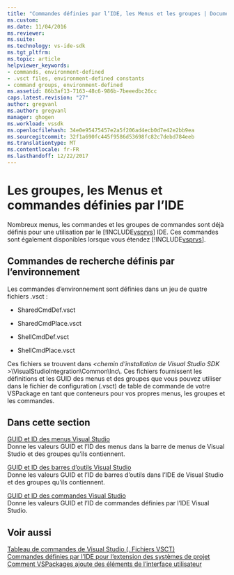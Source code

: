 ```yaml
---
title: "Commandes définies par l’IDE, les Menus et les groupes | Documents Microsoft"
ms.custom: 
ms.date: 11/04/2016
ms.reviewer: 
ms.suite: 
ms.technology: vs-ide-sdk
ms.tgt_pltfrm: 
ms.topic: article
helpviewer_keywords:
- commands, environment-defined
- .vsct files, environment-defined constants
- command groups, environment-defined
ms.assetid: 86b3af13-7163-48c6-986b-7beeedbc26cc
caps.latest.revision: "27"
author: gregvanl
ms.author: gregvanl
manager: ghogen
ms.workload: vssdk
ms.openlocfilehash: 34e0e95475457e2a5f206ad4ecb0d7e42e2bb9ea
ms.sourcegitcommit: 32f1a690fc445f9586d53698fc82c7debd784eeb
ms.translationtype: MT
ms.contentlocale: fr-FR
ms.lasthandoff: 12/22/2017
---
```

# <a name="ide-defined-commands-menus-and-groups"></a>Les groupes, les Menus et commandes définies par l’IDE
Nombreux menus, les commandes et les groupes de commandes sont déjà définis pour une utilisation par le [!INCLUDE[vsprvs](../../code-quality/includes/vsprvs_md.md)] IDE. Ces commandes sont également disponibles lorsque vous étendez [!INCLUDE[vsprvs](../../code-quality/includes/vsprvs_md.md)].  
  
## <a name="finding-environment-defined-commands"></a>Commandes de recherche définis par l’environnement  
 Les commandes d’environnement sont définies dans un jeu de quatre fichiers .vsct :  
  
-   SharedCmdDef.vsct  
  
-   SharedCmdPlace.vsct  
  
-   ShellCmdDef.vsct  
  
-   ShellCmdPlace.vsct  
  
 Ces fichiers se trouvent dans  *\<chemin d’installation de Visual Studio SDK >*\VisualStudioIntegration\Common\Inc\\. Ces fichiers fournissent les définitions et les GUID des menus et des groupes que vous pouvez utiliser dans le fichier de configuration (.vsct) de table de commande de votre VSPackage en tant que conteneurs pour vos propres menus, les groupes et les commandes.  
  
## <a name="in-this-section"></a>Dans cette section  
 [GUID et ID des menus Visual Studio](../../extensibility/internals/guids-and-ids-of-visual-studio-menus.md)  
 Donne les valeurs GUID et l’ID des menus dans la barre de menus de Visual Studio et des groupes qu’ils contiennent.  
  
 [GUID et ID des barres d’outils Visual Studio](../../extensibility/internals/guids-and-ids-of-visual-studio-toolbars.md)  
 Donne les valeurs GUID et l’ID de barres d’outils dans l’IDE de Visual Studio et des groupes qu’ils contiennent.  
  
 [GUID et ID des commandes Visual Studio](../../extensibility/internals/guids-and-ids-of-visual-studio-commands.md)  
 Donne les valeurs GUID et l’ID de commandes définies par l’IDE Visual Studio.  
  
## <a name="see-also"></a>Voir aussi  
 [Tableau de commandes de Visual Studio (. Fichiers VSCT)](../../extensibility/internals/visual-studio-command-table-dot-vsct-files.md)   
 [Commandes définies par l’IDE pour l’extension des systèmes de projet](../../extensibility/internals/ide-defined-commands-for-extending-project-systems.md)   
 [Comment VSPackages ajoute des éléments de l’interface utilisateur](../../extensibility/internals/how-vspackages-add-user-interface-elements.md)